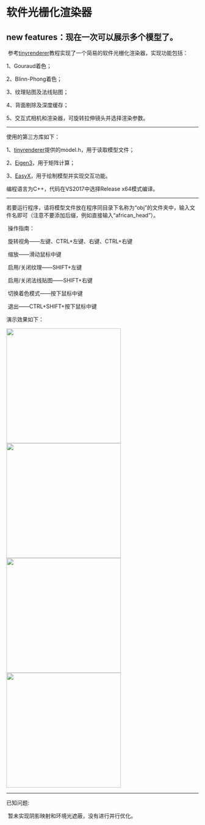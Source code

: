 # 软件光栅化渲染器

new features：现在一次可以展示多个模型了。
---

​	参考[tinyrenderer](https://github.com/ssloy/tinyrenderer/wiki)教程实现了一个简易的软件光栅化渲染器，实现功能包括：

1、Gouraud着色；

2、Blinn-Phong着色；

3、纹理贴图及法线贴图；

4、背面剔除及深度缓存；

5、交互式相机和渲染器，可旋转拉伸镜头并选择渲染参数。

---

使用的第三方库如下：

1、[tinyrenderer](https://github.com/ssloy/tinyrenderer/wiki)提供的model.h，用于读取模型文件；

2、[Eigen3](http://eigen.tuxfamily.org/index.php?title=Main_Page)，用于矩阵计算；

3、[EasyX](https://easyx.cn/)，用于绘制模型并实现交互功能。

编程语言为C++，代码在VS2017中选择Release x64模式编译。

---

​		若要运行程序，请将模型文件放在程序同目录下名称为“obj”的文件夹中，输入文件名即可（注意不要添加后缀，例如直接输入“african_head”）。

​		操作指南：

​		旋转视角——左键、CTRL+左键、右键、CTRL+右键

​		缩放——滑动鼠标中键

​		启用/关闭纹理——SHIFT+左键

​		启用/关闭法线贴图——SHIFT+右键

​		切换着色模式——按下鼠标中键

​		退出——CTRL+SHIFT+按下鼠标中键

演示效果如下：

<img src="https://github.com/KENC1999/SoftwareRasterizer/blob/master/pic/output1.png" width="300" height="300" /><br/>
<img src="https://github.com/KENC1999/SoftwareRasterizer/blob/master/pic/output2.png" width="300" height="300" /><br/>
<img src="https://github.com/KENC1999/SoftwareRasterizer/blob/master/pic/output3.png" width="300" height="300" /><br/>
<img src="https://github.com/KENC1999/SoftwareRasterizer/blob/master/pic/output4.png" width="300" height="300" /><br/>

---

已知问题:

​		暂未实现阴影映射和环境光遮蔽，没有进行并行优化。
